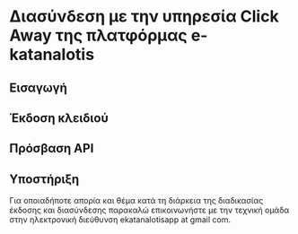 # Διασύνδεση με την υπηρεσία Click Away της πλατφόρμας e-katanalotis

## Εισαγωγή 

## Έκδοση κλειδιού

## Πρόσβαση API


## Υποστήριξη 

Για οποιαδήποτε απορία και θέμα κατά τη διάρκεια της διαδικασίας έκδοσης και διασύνδεσης παρακαλώ επικοινωνήστε με την τεχνική ομάδα στην ηλεκτρονική διεύθυνση  ekatanalotisapp at gmail com.
